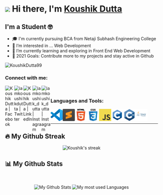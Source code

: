 # <img src="https://github.com/TheDudeThatCode/TheDudeThatCode/blob/master/Assets/Hi.gif" width="40px"> Hi there, I'm [Koushik Dutta]

## I'm a Student 🤓

- 🎓 I'm currently pursuing BCA from Netaji Subhash Engineering College
- 👀 I’m interested in ... Web Development
- 🌱 I’m currently learning and exploring in Front End Web Development
- 🥅 2021 Goals: Contribute more to my projects and stay active in Github

<p align="left"> <img src="https://komarev.com/ghpvc/?username=KoushikDutta99&label=Viewrs&color=0e75b6&style=flat" alt="KoushikDutta99" /> </p>

### Connect with me:

[<img align="left" alt="Koushik Dutta | Facebook" width="30px" src="https://cdn.jsdelivr.net/npm/simple-icons@v5/icons/facebook.svg" />][facebook]
[<img align="left" alt="iamkoushikdutta | Twitter" width="30px" src="https://cdn.jsdelivr.net/npm/simple-icons@v5/icons/twitter.svg" />][twitter]
[<img align="left" alt="Koushik Dutta | LinkedIn" width="30px" src="https://cdn.jsdelivr.net/npm/simple-icons@v5/icons/linkedin.svg" />][linkedin]
[<img align="left" alt="iamkoushik_dutta | Instagram" width="30px" src="https://cdn.jsdelivr.net/npm/simple-icons@v5/icons/instagram.svg" />][instagram]
[<img align="left" alt="iamkoushik_dutta | Instagram" width="30px" src="https://cdn.jsdelivr.net/npm/simple-icons@v5/icons/discord.svg" />][discord]

<br />

### Languages and Tools:

<img align="left" alt="Visual Studio Code" width="40px" src="https://raw.githubusercontent.com/github/explore/80688e429a7d4ef2fca1e82350fe8e3517d3494d/topics/visual-studio-code/visual-studio-code.png" />
<img align="left" alt="Sublime Text" width="40px" src="https://raw.githubusercontent.com/github/explore/80688e429a7d4ef2fca1e82350fe8e3517d3494d/topics/sublime-text/sublime-text.png" />
<img align="left" alt="HTML5" width="40px" src="https://raw.githubusercontent.com/github/explore/80688e429a7d4ef2fca1e82350fe8e3517d3494d/topics/html/html.png" />
<img align="left" alt="CSS3" width="40px" src="https://raw.githubusercontent.com/github/explore/80688e429a7d4ef2fca1e82350fe8e3517d3494d/topics/css/css.png" />
<img align="left" alt="JavaScript" width="40px" src="https://raw.githubusercontent.com/github/explore/80688e429a7d4ef2fca1e82350fe8e3517d3494d/topics/javascript/javascript.png" />
<img align="left" alt="C" width="40px" src="https://raw.githubusercontent.com/github/explore/f3e22f0dca2be955676bc70d6214b95b13354ee8/topics/c/c.png" />
<img align="left" alt="CPP" width="40px" src="https://raw.githubusercontent.com/github/explore/180320cffc25f4ed1bbdfd33d4db3a66eeeeb358/topics/cpp/cpp.png" />
<img align="left" alt="JAVA" width="40px" src="https://raw.githubusercontent.com/github/explore/80688e429a7d4ef2fca1e82350fe8e3517d3494d/topics/java/java.png" />

<br />
<br />

---
<!-- <h2>🏆 Github Profile Trophy<h2>
<p align="center">
     <img title="My Github Trophies" alt="Koushik's Trophies" src="https://github-profile-trophy.vercel.app/?username=KoushikDutta99&title=Commit,Repositories&theme=darkhub&margin-w=15&no-frame=true"/>
</p>-->
    
## 🔥 My Github Streak
<p align="center">
    <img title="My Github Streak Check" alt="Koushik's streak" src="https://github-readme-streak-stats.herokuapp.com/?user=KoushikDutta99&theme=black-ice&hide_border=true&stroke=0000&background=060A0C0"/>
</p>
   
 ## 📊 My Github Stats
<br/>
<p align="center">
    <img width="450px" alt="My Github Stats" src="https://github-readme-stats.vercel.app/api?username=KoushikDutta99&show_icon=true&hide_border=true&theme=react&bg_color=0D1117&include_all_commits&count_private=true" />
    <img alt="My most used Languages" src="https://github-readme-stats.vercel.app/api/top-langs/?username=KoushikDutta99&langs_count=8&count_private=true&layout=compact&theme=react&hide_border=true&bg_color=0D1117" /> 
</p>

<br/>

[Koushik Dutta]: https://koushikdutta99.wixsite.com/koushikdutta
[facebook]: https://www.facebook.com/iamkoushikdutta/
[twitter]: https://twitter.com/iamkoushikdutta
[linkedin]: https://www.linkedin.com/in/koushikdutta/
[instagram]: https://www.instagram.com/iamkoushik_dutta/
[discord]: https://discord.gg/aybTVjW4Hn
